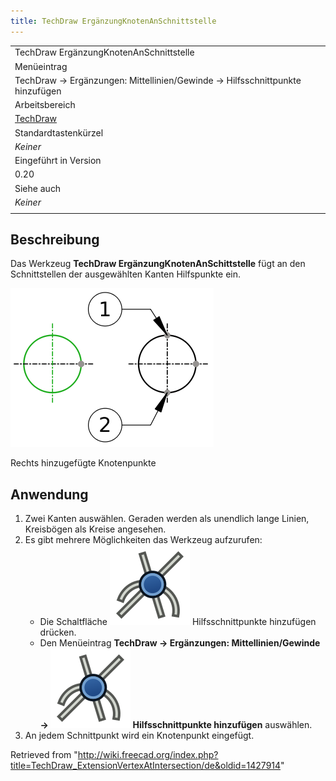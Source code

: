```yaml
---
title: TechDraw ErgänzungKnotenAnSchnittstelle
---
```


|                                                                              |
| ---------------------------------------------------------------------------- |
| TechDraw ErgänzungKnotenAnSchnittstelle                                      |
| Menüeintrag                                                                  |
| TechDraw → Ergänzungen: Mittellinien/Gewinde → Hilfsschnittpunkte hinzufügen |
| Arbeitsbereich                                                               |
| [TechDraw](/TechDraw_Workbench/de "TechDraw Workbench/de")                   |
| Standardtastenkürzel                                                         |
| _Keiner_                                                                     |
| Eingeführt in Version                                                        |
| 0.20                                                                         |
| Siehe auch                                                                   |
| _Keiner_                                                                     |
|                                                                              |

## Beschreibung

Das Werkzeug **TechDraw ErgänzungKnotenAnSchittstelle** fügt an den Schnittstellen der ausgewählten Kanten Hilfspunkte ein.

![](/src/assets/images/TechDraw_ExtensionVertexAtIntersectionExample.png)

Rechts hinzugefügte Knotenpunkte

## Anwendung

1. Zwei Kanten auswählen. Geraden werden als unendlich lange Linien, Kreisbögen als Kreise angesehen.
2. Es gibt mehrere Möglichkeiten das Werkzeug aufzurufen:
   - Die Schaltfläche ![](/src/assets/images/TechDraw_ExtensionVertexAtIntersection.svg) Hilfsschnittpunkte hinzufügen drücken.
   - Den Menüeintrag **TechDraw → Ergänzungen: Mittellinien/Gewinde → ![](/src/assets/images/TechDraw_ExtensionVertexAtIntersection.svg) Hilfsschnittpunkte hinzufügen** auswählen.
3. An jedem Schnittpunkt wird ein Knotenpunkt eingefügt.

Retrieved from "<http://wiki.freecad.org/index.php?title=TechDraw_ExtensionVertexAtIntersection/de&oldid=1427914>"
